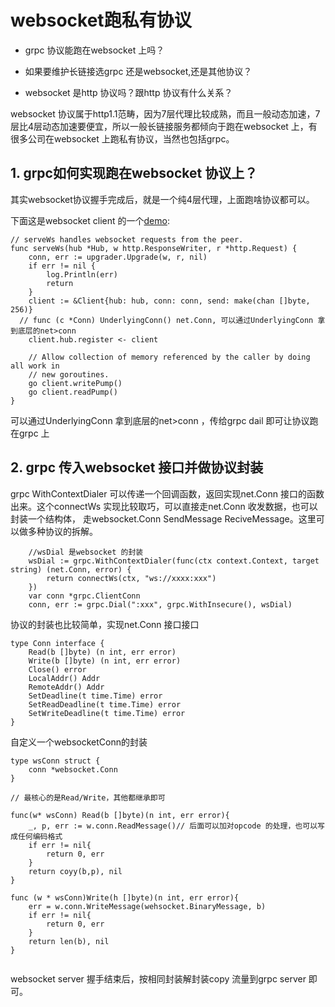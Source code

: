 # websocket跑私有协议
* grpc 协议能跑在websocket 上吗？

* 如果要维护长链接选grpc 还是websocket,还是其他协议？

* websocket 是http 协议吗？跟http 协议有什么关系？ 


websocket 协议属于http1.1范畴，因为7层代理比较成熟，而且一般动态加速，7层比4层动态加速要便宜，所以一般长链接服务都倾向于跑在websocket 上，有很多公司在websocket
上跑私有协议，当然也包括grpc。

## 1. grpc如何实现跑在websocket 协议上？
其实websocket协议握手完成后，就是一个纯4层代理，上面跑啥协议都可以。

下面这是websocket client 的一个[demo](https://github.com/gorilla/websocket/blob/master/examples/chat/client.go):
```
// serveWs handles websocket requests from the peer.
func serveWs(hub *Hub, w http.ResponseWriter, r *http.Request) {
	conn, err := upgrader.Upgrade(w, r, nil)
	if err != nil {
		log.Println(err)
		return
	}
	client := &Client{hub: hub, conn: conn, send: make(chan []byte, 256)}
  // func (c *Conn) UnderlyingConn() net.Conn, 可以通过UnderlyingConn 拿到底层的net>conn 
	client.hub.register <- client

	// Allow collection of memory referenced by the caller by doing all work in
	// new goroutines.
	go client.writePump()
	go client.readPump()
}
```
可以通过UnderlyingConn 拿到底层的net>conn ，传给grpc dail 即可让协议跑在grpc 上

## 2. grpc 传入websocket 接口并做协议封装
grpc WithContextDialer 可以传递一个回调函数，返回实现net.Conn 接口的函数出来。这个connectWs 实现比较取巧，可以直接走net.Conn 收发数据，也可以封装一个结构体，
走websocket.Conn SendMessage ReciveMessage。这里可以做多种协议的拆解。

```	
	//wsDial 是websocket 的封装
	wsDial := grpc.WithContextDialer(func(ctx context.Context, target string) (net.Conn, error) {
		return connectWs(ctx, "ws://xxxx:xxx")
	})
	var conn *grpc.ClientConn
	conn, err := grpc.Dial(":xxx", grpc.WithInsecure(), wsDial)
```
协议的封装也比较简单，实现net.Conn 接口接口
```
type Conn interface {
	Read(b []byte) (n int, err error)
	Write(b []byte) (n int, err error)
	Close() error
	LocalAddr() Addr
	RemoteAddr() Addr
	SetDeadline(t time.Time) error
	SetReadDeadline(t time.Time) error
	SetWriteDeadline(t time.Time) error
}
```

自定义一个websocketConn的封装
```
type wsConn struct {
	conn *websocket.Conn
}

// 最核心的是Read/Write，其他都继承即可

func(w* wsConn) Read(b []byte)(n int, err error){
	_, p, err := w.conn.ReadMessage()// 后面可以加对opcode 的处理，也可以写成任何编码格式
	if err != nil{
		return 0, err
	}
	return coyy(b,p), nil
}

func (w * wsConn)Write(h []byte)(n int, err error){
	err = w.conn.WriteMessage(wehsocket.BinaryMessage, b)
	if err != nil{
		return 0, err
	}
	return len(b), nil
}


```


websocket server 握手结束后，按相同封装解封装copy 流量到grpc server 即可。

